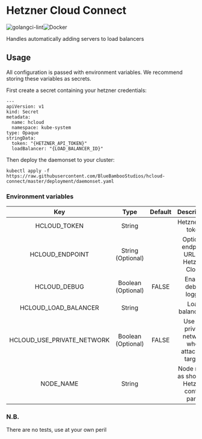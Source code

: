 # Hetzner Cloud Connect

![golangci-lint](https://github.com/BlueBambooStudios/hcloud-connect/workflows/golangci-lint/badge.svg)![Docker](https://github.com/BlueBambooStudios/hcloud-connect/workflows/Docker/badge.svg)

Handles automatically adding servers to load balancers

## Usage

All configuration is passed with environment variables. We recommend storing these variables as secrets.

First create a secret containing your hetzner credentials:

```
---
apiVersion: v1
kind: Secret
metadata:
  name: hcloud
  namespace: kube-system
type: Opaque
stringData:
  token: "{HETZNER_API_TOKEN}"
  loadBalancer: "{LOAD_BALANCER_ID}"
```

Then deploy the daemonset to your cluster:

```
kubectl apply -f https://raw.githubusercontent.com/BlueBambooStudios/hcloud-connect/master/deployment/daemonset.yaml
```

### Environment variables

|          **Key**           |      **Type**      | **Default** |                **Description**                 |
| :------------------------: | :----------------: | :---------: | :--------------------------------------------: |
|        HCLOUD_TOKEN        |       String       |             |               Hetzner API token                |
|      HCLOUD_ENDPOINT       | String (Optional)  |             |    Optional endpoint URL for Hetzner Cloud     |
|        HCLOUD_DEBUG        | Boolean (Optional) |    FALSE    |              Enable debug loggin               |
|    HCLOUD_LOAD_BALANCER    |       String       |             |                Load balancer id                |
| HCLOUD_USE_PRIVATE_NETWORK | Boolean (Optional) |    FALSE    | Use the private network when attaching targets |
|         NODE_NAME          |       String       |             |  Node name as shown in Hetzner control panel   |

### N.B.

There are no tests, use at your own peril
